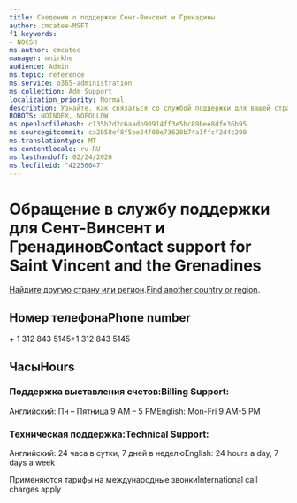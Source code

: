 ```yaml
---
title: Сведения о поддержке Сент-Винсент и Гренадины
author: cmcatee-MSFT
f1.keywords:
- NOCSH
ms.author: cmcatee
manager: mnirkhe
audience: Admin
ms.topic: reference
ms.service: o365-administration
ms.collection: Adm_Support
localization_priority: Normal
description: Узнайте, как связаться со службой поддержки для вашей страны или региона.
ROBOTS: NOINDEX, NOFOLLOW
ms.openlocfilehash: c135b2d2c6aadb90914ff3e5bc89bee8dfe36b95
ms.sourcegitcommit: ca2b58ef8f5be24f09e73620b74a1ffcf2d4c290
ms.translationtype: MT
ms.contentlocale: ru-RU
ms.lasthandoff: 02/24/2020
ms.locfileid: "42256047"
---
```

# <a name="contact-support-for-saint-vincent-and-the-grenadines"></a><span data-ttu-id="1c734-103">Обращение в службу поддержки для Сент-Винсент и Гренадинов</span><span class="sxs-lookup"><span data-stu-id="1c734-103">Contact support for Saint Vincent and the Grenadines</span></span>

<span data-ttu-id="1c734-104">[Найдите другую страну или регион](../contact-support-for-business-products.md).</span><span class="sxs-lookup"><span data-stu-id="1c734-104">[Find another country or region](../contact-support-for-business-products.md).</span></span>

## <a name="phone-number"></a><span data-ttu-id="1c734-105">Номер телефона</span><span class="sxs-lookup"><span data-stu-id="1c734-105">Phone number</span></span>
<span data-ttu-id="1c734-106">+ 1 312 843 5145</span><span class="sxs-lookup"><span data-stu-id="1c734-106">+1 312 843 5145</span></span>

## <a name="hours"></a><span data-ttu-id="1c734-107">Часы</span><span class="sxs-lookup"><span data-stu-id="1c734-107">Hours</span></span>
### <a name="billing-support"></a><span data-ttu-id="1c734-108">Поддержка выставления счетов:</span><span class="sxs-lookup"><span data-stu-id="1c734-108">Billing Support:</span></span>

<span data-ttu-id="1c734-109">Английский: Пн – Пятница 9 AM – 5 PM</span><span class="sxs-lookup"><span data-stu-id="1c734-109">English: Mon-Fri 9 AM-5 PM</span></span>

### <a name="technical-support"></a><span data-ttu-id="1c734-110">Техническая поддержка:</span><span class="sxs-lookup"><span data-stu-id="1c734-110">Technical Support:</span></span>

<span data-ttu-id="1c734-111">Английский: 24 часа в сутки, 7 дней в неделю</span><span class="sxs-lookup"><span data-stu-id="1c734-111">English: 24 hours a day, 7 days a week</span></span>

<span data-ttu-id="1c734-112">Применяются тарифы на международные звонки</span><span class="sxs-lookup"><span data-stu-id="1c734-112">International call charges apply</span></span>